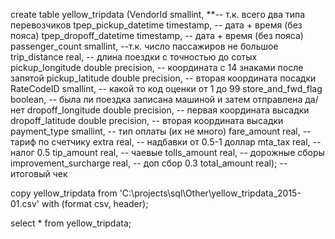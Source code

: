 create table yellow_tripdata
(VendorId smallint,                   **-- т.к. всего два типа перевозчиков
tpep_pickup_datetime timestamp,       -- дата + время (без пояса)
tpep_dropoff_datetime timestamp,      -- дата + время (без пояса)
passenger_count smallint,             --т.к. число пассажиров не большое
trip_distance real,                   -- длина поездки с точностью до сотых
pickup_longitude double precision,    -- координата с 14 знаками после запятой
pickup_latitude double precision,     -- вторая координата посадки
RateCodeID smallint,                  -- какой то код оценки от 1 до 99
store_and_fwd_flag boolean,           -- была ли поездка записана машиной и затем отправлена да/нет
dropoff_longitude double precision,   -- первая координата высадки
dropoff_latitude double precision,    -- вторая координата высадки
payment_type smallint,                -- тип оплаты (их не много)
fare_amount real,                     -- тариф по счетчику
extra real,                           -- надбавки от 0.5-1 доллар
mta_tax real,                         -- налог 0.5
tip_amount real,                      -- чаевые
tolls_amount real,                    -- дорожные сборы
improvement_surcharge real,           -- доп сбор 0.3
total_amount real);                   -- итоговый чек

copy yellow_tripdata 
from 'C:\projects\sql\Other\yellow_tripdata_2015-01.csv' 
with (format csv, header);

select * from yellow_tripdata;
